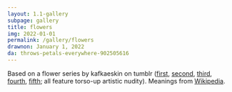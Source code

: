 ```yaml
---
layout: 1.1-gallery
subpage: gallery
title: flowers
img: 2022-01-01
permalink: /gallery/flowers
drawnon: January 1, 2022
da: throws-petals-everywhere-902505616
---
```

Based on a flower series by kafkaeskin on tumblr (<a href="https://kafkaeskin.tumblr.com/post/167842318101/so-i-wanted-to-draw-butters-with-sunflowers-again" target="_blank">first</a>, <a href="https://kafkaeskin.tumblr.com/post/168134036461/consistent-artstyle-what-is-this-but-aanywayas" target="_blank">second</a>, <a href="https://kafkaeskin.tumblr.com/post/169368794051/phewww-i-hope-you-all-had-nice-holidays-if-you" target="_blank">third</a>, <a href="https://kafkaeskin.tumblr.com/post/170047494086/heres-some-edgy-goth-kids-and-bradley-i" target="_blank">fourth</a>, <a href="https://kafkaeskin.tumblr.com/post/172210888316/the-siblings-edition-i-was-actually-thinking-of" target="_blank">fifth</a>; all feature torso-up artistic nudity). Meanings from <a href="https://en.wikipedia.org/wiki/Plant_symbolism" target="_blank">Wikipedia</a>.